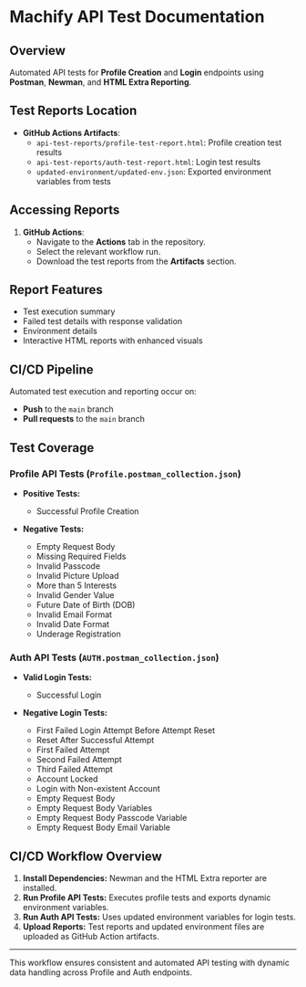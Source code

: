 # Machify API Test Documentation

## Overview

Automated API tests for **Profile Creation** and **Login** endpoints using **Postman**, **Newman**, and **HTML Extra Reporting**.

## Test Reports Location

- **GitHub Actions Artifacts**:
  - `api-test-reports/profile-test-report.html`: Profile creation test results
  - `api-test-reports/auth-test-report.html`: Login test results
  - `updated-environment/updated-env.json`: Exported environment variables from tests

## Accessing Reports

1. **GitHub Actions**:
   - Navigate to the **Actions** tab in the repository.
   - Select the relevant workflow run.
   - Download the test reports from the **Artifacts** section.

## Report Features

- Test execution summary
- Failed test details with response validation
- Environment details
- Interactive HTML reports with enhanced visuals

## CI/CD Pipeline

Automated test execution and reporting occur on:

- **Push** to the `main` branch
- **Pull requests** to the `main` branch

## Test Coverage

### Profile API Tests (`Profile.postman_collection.json`)

- **Positive Tests:**

  - Successful Profile Creation

- **Negative Tests:**

  - Empty Request Body
  - Missing Required Fields
  - Invalid Passcode
  - Invalid Picture Upload
  - More than 5 Interests
  - Invalid Gender Value
  - Future Date of Birth (DOB)
  - Invalid Email Format
  - Invalid Date Format
  - Underage Registration

### Auth API Tests (`AUTH.postman_collection.json`)

- **Valid Login Tests:**

  - Successful Login

- **Negative Login Tests:**

  - First Failed Login Attempt Before Attempt Reset
  - Reset After Successful Attempt
  - First Failed Attempt
  - Second Failed Attempt
  - Third Failed Attempt
  - Account Locked
  - Login with Non-existent Account
  - Empty Request Body
  - Empty Request Body Variables
  - Empty Request Body Passcode Variable
  - Empty Request Body Email Variable


## CI/CD Workflow Overview

1. **Install Dependencies:** Newman and the HTML Extra reporter are installed.
2. **Run Profile API Tests:** Executes profile tests and exports dynamic environment variables.
3. **Run Auth API Tests:** Uses updated environment variables for login tests.
4. **Upload Reports:** Test reports and updated environment files are uploaded as GitHub Action artifacts.

---

This workflow ensures consistent and automated API testing with dynamic data handling across Profile and Auth endpoints.

